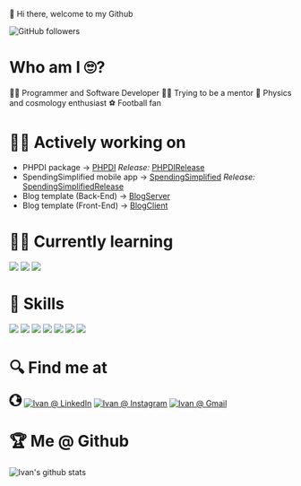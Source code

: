 👋 Hi there, welcome to my Github 

![GitHub followers](https://img.shields.io/github/followers/IvanGrigorov?label=Follow&style=social) 

# Who am I 🙄?
👨‍💻 Programmer and Software Developer
👨‍🏫 Trying to be a mentor
🌌 Physics and cosmology enthusiast
⚽ Football  fan 

# 👷‍♂️ Actively working on
* PHPDI package -> [PHPDI] *Release:* [PHPDIRelease]
* SpendingSimplified mobile app -> [SpendingSimplified] *Release:* [SpendingSimplifiedRelease]
* Blog template (Back-End) -> [BlogServer]
* Blog template (Front-End) -> [BlogClient]

# 👨‍🎓 Currently learning 

![](https://img.shields.io/badge/CSharp-ASP.NET(Core)-informational?style=flat&logo=.Net&logoColor=white&color=3382ED)
![](https://img.shields.io/badge/Azure-Service-informational?style=flat&logo=Azure&logoColor=white&color=3382ED)
![](https://img.shields.io/badge/JS-Angular-informational?style=flat&logo=Angular&logoColor=white&color=DD0031)

# 💪 Skills

![](https://img.shields.io/badge/PHP-Language-informational?style=flat&logo=PHP&logoColor=white&color=green) ![](https://img.shields.io/badge/JS-Language-informational?style=flat&logo=Javascript&logoColor=white&color=green) ![](https://img.shields.io/badge/CSharp-Language-informational?style=flat&logo=CSharp&logoColor=white&color=green) ![](https://img.shields.io/badge/Java-Language-informational?style=flat&logo=Java&logoColor=white&color=green) ![](https://img.shields.io/badge/JS-Nativescript-informational?style=flat&logo=Nativescript&logoColor=white&color=green) ![](https://img.shields.io/badge/PHP-Symfony-informational?style=flat&logo=Symfony&logoColor=white&color=green) ![](https://img.shields.io/badge/GIT-Tool-informational?style=flat&logo=Git&logoColor=white&color=green)


# 🔍 Find me at

[<img alt="Ivan @ Blog" width="22px" src="https://raw.githubusercontent.com/iconic/open-iconic/master/svg/globe.svg" />][Blog] [<img alt="Ivan @ LinkedIn" width="22px" src="https://cdn.jsdelivr.net/npm/simple-icons@v3/icons/linkedin.svg" />][LinkedIn] [<img alt="Ivan @ Instagram" width="22px" src="https://cdn.jsdelivr.net/npm/simple-icons@v3/icons/instagram.svg" />][Insta] [<img alt="Ivan @ Gmail" width="22px" src="https://cdn.jsdelivr.net/npm/simple-icons@v3/icons/gmail.svg" />][Email]

# 🏆 Me @ Github

![Ivan's github stats](https://github-readme-stats.vercel.app/api?username=IvanGrigorov&show_icons=true&theme=vue-dark)

[PHPDIRelease]: (https://packagist.org/packages/ivangrigorov/php-simple-dicontainer)
[SpendingSimplifiedRelease]: (https://play.google.com/store/apps/details?id=org.nativescript.CostingApp&hl=en)
[PHPDI]: (https://github.com/IvanGrigorov/PHPDI)
[SpendingSimplified]: (https://github.com/IvanGrigorov/SpendingSimplified)
[BlogClient]: (https://github.com/IvanGrigorov/Blog)
[BlogServer]: (https://github.com/IvanGrigorov/Blog)
[Insta]: (https://www.instagram.com/grigorov_ik/)
[LinkedIn]: (https://www.linkedin.com/in/ivan-grigorov-0527b0ba/)
[Email]: (ivangrigorov9@gmail.com)
[Blog]: (https://ivanit.eu)
